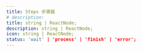 ```yaml
---
title: Steps 步骤器
# description: 
title: string | ReactNode;
description: string | ReactNode;
icon: string | ReactNode;
status: 'wait' | 'process' | 'finish' | 'error';
---
```

